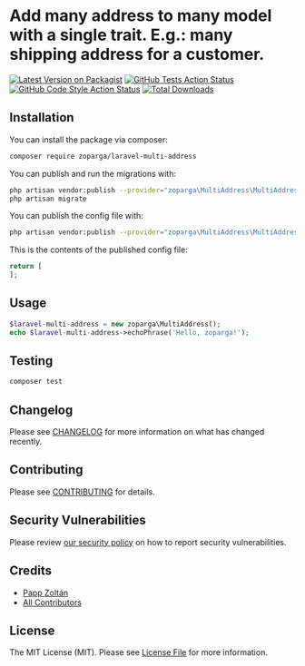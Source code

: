 # Add many address to many model with a single trait. E.g.: many shipping address for a customer.

[![Latest Version on Packagist](https://img.shields.io/packagist/v/zoparga/laravel-multi-address.svg?style=flat-square)](https://packagist.org/packages/zoparga/laravel-multi-address)
[![GitHub Tests Action Status](https://img.shields.io/github/workflow/status/zoparga/laravel-multi-address/run-tests?label=tests)](https://github.com/zoparga/laravel-multi-address/actions?query=workflow%3Arun-tests+branch%3Amain)
[![GitHub Code Style Action Status](https://img.shields.io/github/workflow/status/zoparga/laravel-multi-address/Check%20&%20fix%20styling?label=code%20style)](https://github.com/zoparga/laravel-multi-address/actions?query=workflow%3A"Check+%26+fix+styling"+branch%3Amain)
[![Total Downloads](https://img.shields.io/packagist/dt/zoparga/laravel-multi-address.svg?style=flat-square)](https://packagist.org/packages/zoparga/laravel-multi-address)



## Installation

You can install the package via composer:

```bash
composer require zoparga/laravel-multi-address
```

You can publish and run the migrations with:

```bash
php artisan vendor:publish --provider="zoparga\MultiAddress\MultiAddressServiceProvider" --tag="laravel-multi-address-migrations"
php artisan migrate
```

You can publish the config file with:
```bash
php artisan vendor:publish --provider="zoparga\MultiAddress\MultiAddressServiceProvider" --tag="laravel-multi-address-config"
```

This is the contents of the published config file:

```php
return [
];
```

## Usage

```php
$laravel-multi-address = new zoparga\MultiAddress();
echo $laravel-multi-address->echoPhrase('Hello, zoparga!');
```

## Testing

```bash
composer test
```

## Changelog

Please see [CHANGELOG](CHANGELOG.md) for more information on what has changed recently.

## Contributing

Please see [CONTRIBUTING](.github/CONTRIBUTING.md) for details.

## Security Vulnerabilities

Please review [our security policy](../../security/policy) on how to report security vulnerabilities.

## Credits

- [Papp Zoltán](https://github.com/zoparga)
- [All Contributors](../../contributors)

## License

The MIT License (MIT). Please see [License File](LICENSE.md) for more information.
